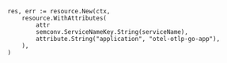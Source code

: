 	res, err := resource.New(ctx,
		resource.WithAttributes(
			attr
			semconv.ServiceNameKey.String(serviceName),
			attribute.String("application", "otel-otlp-go-app"),
		),
	)